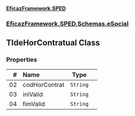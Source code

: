 #### [EficazFramework.SPED](EficazFrameworkSPED.md 'EficazFramework SPED')
### [EficazFramework.SPED.Schemas.eSocial](EficazFramework.SPED.Schemas.eSocial.md 'EficazFramework.SPED.Schemas.eSocial')

## TIdeHorContratual Class
### Properties

| # | Name | Type | |
| ---: | :--- | :---: | :--- |
| 02 | codHorContrat | `String` |  |
| 03 | iniValid | `String` |  |
| 04 | fimValid | `String` |  |
